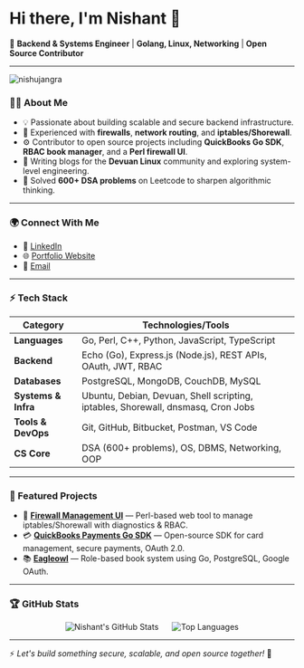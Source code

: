 # Hi there, I'm Nishant 👋

🚀 **Backend & Systems Engineer** | **Golang, Linux, Networking** | **Open Source Contributor**

---

<p align="left">
  <img src="https://komarev.com/ghpvc/?username=nishujangra&label=Profile%20views&color=0e75b6&style=flat" alt="nishujangra" />
</p>

### 👨‍💻 About Me
- 💡 Passionate about building scalable and secure backend infrastructure.
- 🧱 Experienced with **firewalls**, **network routing**, and **iptables/Shorewall**.
- ⚙️ Contributor to open source projects including **QuickBooks Go SDK**, **RBAC book manager**, and a **Perl firewall UI**.
- 📝 Writing blogs for the **Devuan Linux** community and exploring system-level engineering.
- 🧠 Solved **600+ DSA problems** on Leetcode to sharpen algorithmic thinking.

---

### 🌍 Connect With Me
- 💼 [LinkedIn](https://www.linkedin.com/in/nishujangra27/)
- 🌐 [Portfolio Website](https://nishujangra27.netlify.app/)
- 📧 [Email](mailto:ndjangra1027@gmail.com)

---

### ⚡ Tech Stack

| Category                | Technologies/Tools                                                                 |
|-------------------------|------------------------------------------------------------------------------------|
| **Languages**           | Go, Perl, C++, Python, JavaScript, TypeScript                                     |
| **Backend**             | Echo (Go), Express.js (Node.js), REST APIs, OAuth, JWT, RBAC                      |
| **Databases**           | PostgreSQL, MongoDB, CouchDB, MySQL                                               |
| **Systems & Infra**     | Ubuntu, Debian, Devuan, Shell scripting, iptables, Shorewall, dnsmasq, Cron Jobs |
| **Tools & DevOps**      | Git, GitHub, Bitbucket, Postman, VS Code                                          |
| **CS Core**             | DSA (600+ problems), OS, DBMS, Networking, OOP                                    |

---

### 📂 Featured Projects
- 🔐 [**Firewall Management UI**](https://bitbucket.org/tirveni/fireshorewall/src/master/) — Perl-based web tool to manage iptables/Shorewall with diagnostics & RBAC.
- 💳 [**QuickBooks Payments Go SDK**](https://github.com/nishujangra/intuit-go) — Open-source SDK for card management, secure payments, OAuth 2.0.
- 📚 [**Eagleowl**](https://bitbucket.org/tirveni/eagleowl/src/master/) — Role-based book system using Go, PostgreSQL, Google OAuth.

---

### 🏆 GitHub Stats

<p align="center">
  <img src="https://github-readme-stats.vercel.app/api?username=nishujangra&show_icons=true&theme=radical" alt="Nishant's GitHub Stats" style="display: inline-block; margin-right: 20px; vertical-align: top;" />
  <img src="https://github-readme-stats.vercel.app/api/top-langs/?username=nishujangra&layout=compact&theme=radical&langs_count=8" alt="Top Languages" style="display: inline-block; vertical-align: top;" />
</p>

---

⚡ *Let's build something secure, scalable, and open source together!* 🚀
